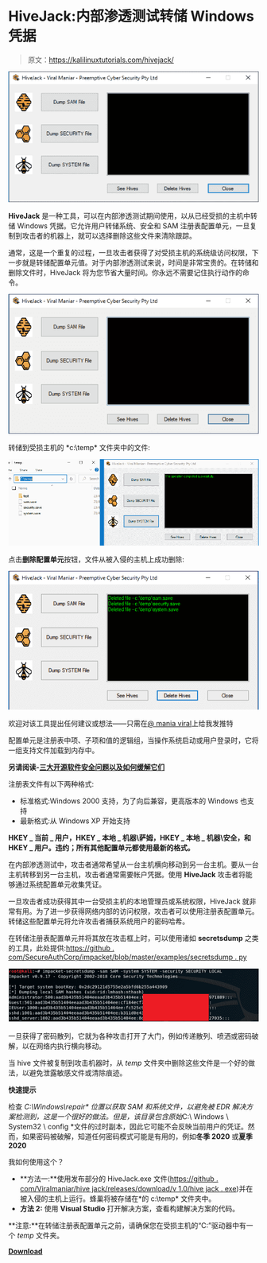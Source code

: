 # HiveJack:内部渗透测试转储 Windows 凭据

> 原文：<https://kalilinuxtutorials.com/hivejack/>

[![HiveJack : Internal Penetration Testing To Dump Windows Credentials](img/5103f82d5c662a1fc6b5883a0b8fdb84.png "HiveJack : Internal Penetration Testing To Dump Windows Credentials")](https://1.bp.blogspot.com/--slK97fFmeQ/XrVuQV4O83I/AAAAAAAAGQY/btfXmUx8AZkjBVMg_u5_jsX1MJrhHelkwCLcBGAsYHQ/s1600/HiveJack%25281%2529.png)

**HiveJack** 是一种工具，可以在内部渗透测试期间使用，以从已经受损的主机中转储 Windows 凭据。它允许用户转储系统、安全和 SAM 注册表配置单元，一旦复制到攻击者的机器上，就可以选择删除这些文件来清除跟踪。

通常，这是一个重复的过程，一旦攻击者获得了对受损主机的系统级访问权限，下一步就是转储配置单元值。对于内部渗透测试来说，时间是非常宝贵的。在转储和删除文件时，HiveJack 将为您节省大量时间。你永远不需要记住执行动作的命令。

![](img/ba4777e7450ee816e98a5a3cfd8cf6f5.png)

转储到受损主机的 *c:\temp\* 文件夹中的文件:

![](img/99bb5b6b4d2ff211831d99785b1827f6.png)

点击**删除配置单元**按钮，文件从被入侵的主机上成功删除:

![](img/8fc4cf20dca3a002f870a33cf8879354.png)

欢迎对该工具提出任何建议或想法——只需在[@ mania viral](https://twitter.com/maniarviral)上给我发推特

配置单元是注册表中项、子项和值的逻辑组，当操作系统启动或用户登录时，它将一组支持文件加载到内存中。

**另请阅读-[三大开源软件安全问题以及如何缓解它们](https://kalilinuxtutorials.com/open-source-software-security/)**

注册表文件有以下两种格式:

*   标准格式:Windows 2000 支持，为了向后兼容，更高版本的 Windows 也支持
*   最新格式:从 Windows XP 开始支持

**HKEY _ 当前 _ 用户，HKEY _ 本地 _ 机器\萨姆，HKEY _ 本地 _ 机器\安全，和 HKEY _ 用户。违约；所有其他配置单元都使用最新的格式。**

在内部渗透测试中，攻击者通常希望从一台主机横向移动到另一台主机。要从一台主机转移到另一台主机，攻击者通常需要帐户凭据。使用 **HiveJack** 攻击者将能够通过系统配置单元收集凭证。

一旦攻击者成功获得其中一台受损主机的本地管理员或系统权限，HiveJack 就非常有用。为了进一步获得网络内部的访问权限，攻击者可以使用注册表配置单元。转储这些配置单元将允许攻击者捕获系统用户的密码哈希。

在转储注册表配置单元并将其放在攻击框上时，可以使用诸如 **secretsdump** 之类的工具，此处提供:[https://github . com/SecureAuthCorp/impacket/blob/master/examples/secretsdump . py](https://github.com/SecureAuthCorp/impacket/blob/master/examples/secretsdump.py)

![](img/7f2f0dbfe14b2d45db66fbd3faea3954.png)

一旦获得了密码散列，它就为各种攻击打开了大门，例如传递散列、喷洒或密码破解，以在网络内执行横向移动。

当 hive 文件被复制到攻击机器时，从 *temp* 文件夹中删除这些文件是一个好的做法，以避免泄露敏感文件或清除痕迹。

**快速提示**

检查 *C:\Windows\repair\* 位置以获取 SAM 和系统文件，以避免被 EDR 解决方案检测到，这是一个很好的做法。但是，该目录包含原始*C:\ Windows \ System32 \ config \*文件的过时副本，因此它可能不会反映当前用户的凭证。然而，如果密码被破解，知道任何密码模式可能是有用的，例如**冬季 2020** 或**夏季 2020**

我如何使用这个？

*   **方法一:**使用发布部分的 HiveJack.exe 文件([https://github . com/Viralmaniar/hive jack/releases/download/v 1.0/hive jack . exe](https://github.com/Viralmaniar/HiveJack/releases/download/v1.0/HiveJack.exe))并在被入侵的主机上运行。蜂巢将被存储在*的 c:\temp\* 文件夹中。
*   **方法 2:** 使用 **Visual Studio** 打开解决方案，查看构建解决方案的代码。

**注意:**在转储注册表配置单元之前，请确保您在受损主机的“C:”驱动器中有一个 *temp* 文件夹。

[**Download**](https://github.com/Viralmaniar/HiveJack)
